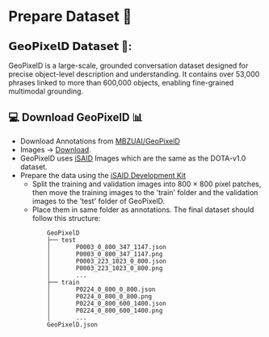 # Prepare Dataset 🚀

## 𝗚𝗲𝗼𝗣𝗶𝘅𝗲𝗹𝗗 𝗗𝗮𝘁𝗮𝘀𝗲𝘁 📂: 

GeoPixelD is a large-scale, grounded conversation dataset designed for precise object-level description and understanding. It contains over 53,000 phrases linked to more than 600,000 objects, enabling fine-grained multimodal grounding.

## 💻 Download GeoPixelD 📊 

- Download Annotations from [MBZUAI/GeoPixelD](https://huggingface.co/datasets/MBZUAI/GeoPixelD)
- Images -> [Download](https://captain-whu.github.io/DOTA/index.html). 
- GeoPixelD uses [iSAID](https://captain-whu.github.io/iSAID/dataset.html) Images which are the same as the DOTA-v1.0 dataset.
- Prepare the data using the [iSAID Development Kit](https://github.com/CAPTAIN-WHU/iSAID_Devkit) 
  - Split the training and validation images into 800 × 800 pixel patches, then move the training images to the 'train' folder and the validation images to the 'test' folder of GeoPixelD.
  - Place them in same folder as annotations. The final dataset should follow this structure:
    ```
        GeoPixelD
        ├── test
        │       P0003_0_800_347_1147.json
        │       P0003_0_800_347_1147.png
        │       P0003_223_1023_0_800.json
        │       P0003_223_1023_0_800.png
        │       ...
        ├── train
        │       P0224_0_800_0_800.json
        │       P0224_0_800_0_800.png
        │       P0224_0_800_600_1400.json
        │       P0224_0_800_600_1400.png
        │       ...
        GeoPixelD.json
    ```
